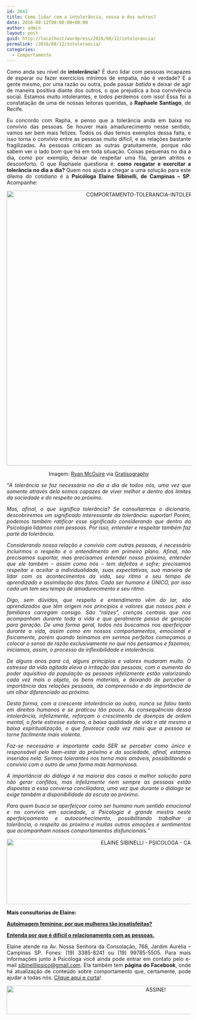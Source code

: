 ```yaml
---
id: 3642
title: Como lidar com a intolerância, nossa e dos outros?
date: 2016-08-12T00:00:00+00:00
author: admin
layout: post
guid: http://localhost/wordpress/2016/08/12/intolerancia/
permalink: /2016/08/12/intolerancia/
categories:
  - Comportamento
---
```

<p align="justify">
  Como anda seu nível de <strong>intolerância</strong>? É duro lidar com pessoas incapazes de esperar ou fazer exercícios mínimos de empatia, não é verdade? E a gente mesmo, por uma razão ou outra, pode passar <em>batida</em> e deixar de agir de maneira positiva diante dos outros, o que prejudica a boa convivência social. Estamos muito intolerantes, e todos perdemos com isso! Essa foi a constatação de uma de nossas leitoras queridas, a <strong>Raphaele Santiago</strong>, de Recife.
</p>

<p align="justify">
  Eu concordo com Rapha, e penso que a tolerância anda em baixa no convívio das pessoas. Se houver mais amadurecimento nesse sentido, vamos ser bem mais felizes. Todos os dias temos exemplos dessa falta, e isso torna o convívio entre as pessoas muito difícil, e as relações bastante fragilizadas. As pessoas criticam as outras gratuitamente, porque não sabem ver o lado bom que há em toda situação. Coisas pequenas no dia a dia, como por exemplo, deixar de respeitar uma fila, geram atritos e desconforto. O que Raphaele questiona é: <strong>como resgatar e exercitar a tolerância no dia a dia? </strong>Quem nos ajuda a chegar a uma solução para este dilema do cotidiano é a <strong>Psicóloga Elaine Sibinelli, de Campinas – SP</strong>. Acompanhe:
</p>

<p align="center">
  <img class="alignnone size-full wp-image-12778" src="http://www.trololodemulher.com.br/blog/wp-content/uploads/2016/08/COMPORTAMENTO-TOLERANCIA-INTOLERANCIA.jpg" alt="COMPORTAMENTO-TOLERANCIA-INTOLERANCIA" width="752" height="752" />
</p>

<p align="center">
  Imagem: <a href="http://www.laughandpee.com/" target="_blank">Ryan McGuire</a> via <a href="http://www.gratisography.com/#all" target="_blank">Gratisography</a>
</p>

<p align="justify">
  “<em>A tolerância se faz necessária no dia a dia de todos nós, uma vez que somente através dela somos capazes de viver melhor e dentro dos limites da sociedade e do respeito ao próximo. </em>
</p>

<p align="justify">
  <em>Mas, afinal, o que significa tolerância? Se consultarmos o dicionário, descobriremos um significado interessante da tolerância: suportar! Porém, podemos também ratificar esse significado considerando que dentro da Psicologia lidamos com pessoas. Por isso, entender e respeitar também faz parte da tolerância. </em>
</p>

<p align="justify">
  <em>Considerando nossa relação e convívio com outras pessoas, é necessário incluirmos o respeito e o entendimento em primeiro plano. Afinal, não precisamos suportar, mas precisamos entender nosso próximo, entender que ele também – assim como nós – tem defeitos e sofre; precisamos respeitar e aceitar a individualidade, suas expectativas, sua maneira de lidar com os acontecimentos da vida, seu ritmo e seu tempo de aprendizado e assimilação dos fatos. Cada ser humano é ÚNICO, por isso cada um tem seu tempo de amadurecimento e seu ritmo.</em>
</p>

<p align="justify">
  <em>Digo, sem dúvidas, que respeito e entendimento vêm do lar, são aprendizados que têm origem nos princípios e valores que nossos pais e familiares carregam consigo. São “raízes”, crenças centrais que nos acompanham durante toda a vida e que geralmente passa de geração para geração. De uma forma geral, todos nós buscamos nos aperfeiçoar durante a vida, assim como em nossos comportamentos, emocional e fisicamente, porém quando teimamos em sermos perfeitos começamos a colocar o senso de razão exclusivamente no que nós pensamos e fazemos; iniciamos, assim, o processo de inflexibilidade e intolerância.</em>
</p>

<p align="justify">
  <em>De alguns anos para cá, alguns princípios e valores mudaram muito. O estresse da vida agitada eleva a irritação das pessoas, com o aumento do poder aquisitivo da população as pessoas infelizmente estão valorizando cada vez mais o objeto, os bens materiais, e deixando de perceber a importância das relações pessoais, da compreensão e da importância de um olhar diferenciado ao próximo.</em>
</p>

<p align="justify">
  <em>Desta forma, com a crescente intolerância ao outro, nunca se falou tanto em direitos humanos e se praticou tão pouco. As consequências dessa intolerância, infelizmente, reforçam o crescimento de doenças de ordem mental, o forte estresse externo, a baixa qualidade de vida e até mesmo a baixa espiritualização, o que favorece cada vez mais que a pessoa se torne facilmente mais violenta. </em>
</p>

<p align="justify">
  <em>Faz-se necessário e importante cada SER se perceber como único e responsável pelo bem-estar do próximo e da sociedade, afinal, estamos inseridos nela. Sermos tolerantes nos torna mais amáveis, possibilitando o convívio com o outro de uma forma mais harmoniosa. </em>
</p>

<p align="justify">
  <em>A importância do diálogo é na maioria dos casos a melhor solução para não gerar conflitos, mas infelizmente nem sempre as pessoas estão dispostas a essa conversa conciliadora, uma vez que durante o diálogo se exige também a disponibilidade da escuta ao próximo. </em>
</p>

<p align="justify">
  <em>Para quem busca se aperfeiçoar como ser humano num sentido emocional e no convívio em sociedade, a Psicologia é grande mestra neste aperfeiçoamento e autoconhecimento, possibilitando trabalhar a tolerância, o respeito ao próximo e muitas outras emoções e sentimentos que acompanham nossos comportamentos disfuncionais.</em>”
</p>

<p align="center">
  <img class="alignnone size-full wp-image-12109" src="http://www.trololodemulher.com.br/blog/wp-content/uploads/2016/03/ELAINE-SIBINELLI-PSICOLOGA-CAMPINAS.jpg" alt="ELAINE SIBINELLI - PSICOLOGA - CAMPINAS" width="800" height="179" />
</p>

<p align="justify">
  <strong>Mais consultorias de Elaine:</strong>
</p>

<p align="justify">
  <a href="http://www.trololodemulher.com.br/2016/03/11/autoimagem-feminina/" target="_blank"><strong>Autoimagem feminina: por que mulheres tão insatisfeitas?</strong></a>
</p>

<p align="justify">
  <a href="http://www.trololodemulher.com.br/2016/05/13/relacionamento-com-as-pessoas/" target="_blank"><strong>Entenda por que é difícil o relacionamento com as pessoas.</strong></a>
</p>

<p align="justify">
  Elaine atende na Av. Nossa Senhora da Consolação, 768, Jardim Aurélia – Campinas SP. Fones: (19) 3385-8241 ou (19) 99785-5505. Para mais informações junto à Psicóloga você ainda pode entrar em contato pelo e-mail <a href="mailto:sibinelllipsico@gmail.com">sibinelllipsico@gmail.com</a>. Ela também tem <strong>página do Facebook</strong>, onde há atualização de conteúdo sobre comportamento que, certamente, pode ajudar a todas nós. <a href="https://www.facebook.com/ElaineSibinelliPsicologaClinica/timeline" target="_blank">Clique aqui e curta</a>!
</p>

<p align="center">
  <a href="http://feedburner.google.com/fb/a/mailverify?uri=blogBichaFemea&loc=en_US" target="_blank"><img class="alignnone size-full wp-image-10439" src="http://www.trololodemulher.com.br/blog/wp-content/uploads/2014/09/ASSINE.png" alt="ASSINE!" width="800" height="78" /></a>
</p>

<p align="justify">